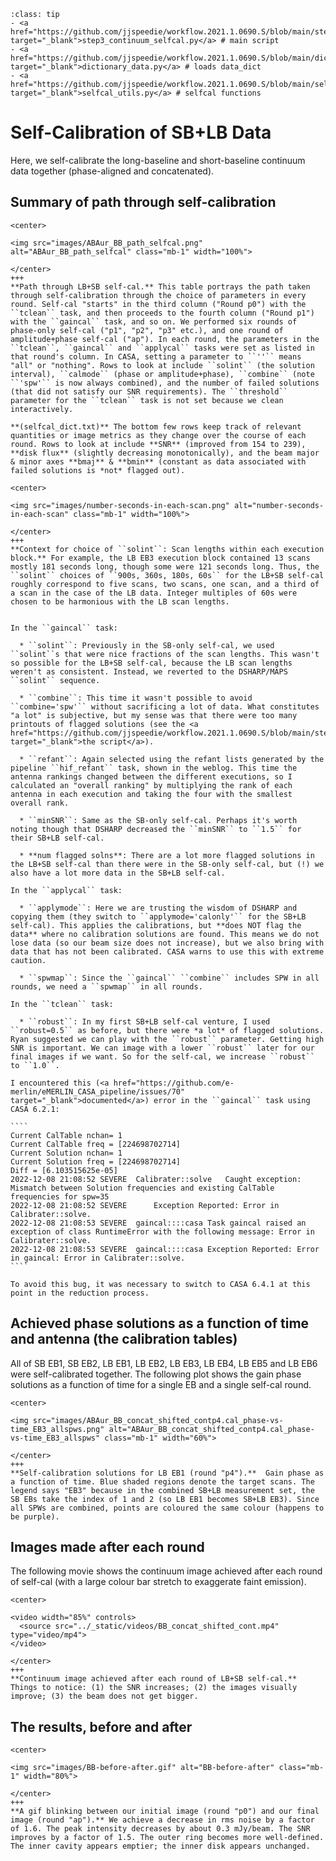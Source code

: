 `````{admonition} Scripts for **Step 3 - Self-calibration of the continuum**:
:class: tip
- <a href="https://github.com/jjspeedie/workflow.2021.1.0690.S/blob/main/step3_continuum_selfcal.py" target="_blank">step3_continuum_selfcal.py</a> # main script
- <a href="https://github.com/jjspeedie/workflow.2021.1.0690.S/blob/main/dictionary_data.py" target="_blank">dictionary_data.py</a> # loads data_dict
- <a href="https://github.com/jjspeedie/workflow.2021.1.0690.S/blob/main/selfcal_utils.py" target="_blank">selfcal_utils.py</a> # selfcal functions
`````

# Self-Calibration of SB+LB Data

Here, we self-calibrate the long-baseline and short-baseline continuum data together (phase-aligned and concatenated).

## Summary of path through self-calibration

````{card}
<center>

<img src="images/ABAur_BB_path_selfcal.png" alt="ABAur_BB_path_selfcal" class="mb-1" width="100%">

</center>
+++
**Path through LB+SB self-cal.** This table portrays the path taken through self-calibration through the choice of parameters in every round. Self-cal "starts" in the third column ("Round p0") with the ``tclean`` task, and then proceeds to the fourth column ("Round p1") with the ``gaincal`` task, and so on. We performed six rounds of phase-only self-cal ("p1", "p2", "p3" etc.), and one round of amplitude+phase self-cal ("ap"). In each round, the parameters in the ``tclean``, ``gaincal`` and ``applycal`` tasks were set as listed in that round's column. In CASA, setting a parameter to ``''`` means "all" or "nothing". Rows to look at include ``solint`` (the solution interval), ``calmode`` (phase or amplitude+phase), ``combine`` (note ``'spw'`` is now always combined), and the number of failed solutions (that did not satisfy our SNR requirements). The ``threshold`` parameter for the ``tclean`` task is not set because we clean interactively.

**(selfcal_dict.txt)** The bottom few rows keep track of relevant quantities or image metrics as they change over the course of each round. Rows to look at include **SNR** (improved from 154 to 239), **disk flux** (slightly decreasing monotonically), and the beam major & minor axes **bmaj** & **bmin** (constant as data associated with failed solutions is *not* flagged out).
````

````{card}
<center>

<img src="images/number-seconds-in-each-scan.png" alt="number-seconds-in-each-scan" class="mb-1" width="100%">

</center>
+++
**Context for choice of ``solint``: Scan lengths within each execution block.** For example, the LB EB3 execution block contained 13 scans mostly 181 seconds long, though some were 121 seconds long. Thus, the ``solint`` choices of ``900s, 360s, 180s, 60s`` for the LB+SB self-cal roughly correspond to five scans, two scans, one scan, and a third of a scan in the case of the LB data. Integer multiples of 60s were chosen to be harmonious with the LB scan lengths.
````



`````{dropdown} Additional explanation of parameter choices that are different from the SB-only self-cal

In the ``gaincal`` task:

  * ``solint``: Previously in the SB-only self-cal, we used ``solint``s that were nice fractions of the scan lengths. This wasn't so possible for the LB+SB self-cal, because the LB scan lengths weren't as consistent. Instead, we reverted to the DSHARP/MAPS ``solint`` sequence.

  * ``combine``: This time it wasn't possible to avoid ``combine='spw'`` without sacrificing a lot of data. What constitutes "a lot" is subjective, but my sense was that there were too many printouts of flagged solutions (see the <a href="https://github.com/jjspeedie/workflow.2021.1.0690.S/blob/main/step3_continuum_selfcal.py" target="_blank">the script</a>).

  * ``refant``: Again selected using the refant lists generated by the pipeline ``hif_refant`` task, shown in the weblog. This time the antenna rankings changed between the different executions, so I calculated an "overall ranking" by multiplying the rank of each antenna in each execution and taking the four with the smallest overall rank.

  * ``minSNR``: Same as the SB-only self-cal. Perhaps it's worth noting though that DSHARP decreased the ``minSNR`` to ``1.5`` for their SB+LB self-cal.

  * **num flagged solns**: There are a lot more flagged solutions in the LB+SB self-cal than there were in the SB-only self-cal, but (!) we also have a lot more data in the SB+LB self-cal.

In the ``applycal`` task:

  * ``applymode``: Here we are trusting the wisdom of DSHARP and copying them (they switch to ``applymode='calonly'`` for the SB+LB self-cal). This applies the calibrations, but **does NOT flag the data** where no calibration solutions are found. This means we do not lose data (so our beam size does not increase), but we also bring with data that has not been calibrated. CASA warns to use this with extreme caution.

  * ``spwmap``: Since the ``gaincal`` ``combine`` includes SPW in all rounds, we need a ``spwmap`` in all rounds.

In the ``tclean`` task:

  * ``robust``: In my first SB+LB self-cal venture, I used ``robust=0.5`` as before, but there were *a lot* of flagged solutions. Ryan suggested we can play with the ``robust`` parameter. Getting high SNR is important. We can image with a lower ``robust`` later for our final images if we want. So for the self-cal, we increase ``robust`` to ``1.0``.

`````

`````{dropdown} 🐛 Error in Calibrater::solve: Mismatch between Solution frequencies and existing CalTable frequencies
I encountered this (<a href="https://github.com/e-merlin/eMERLIN_CASA_pipeline/issues/70" target="_blank">documented</a>) error in the ``gaincal`` task using CASA 6.2.1:

````
Current CalTable nchan= 1
Current CalTable freq = [224698702714]
Current Solution nchan= 1
Current Solution freq = [224698702714]
Diff = [6.103515625e-05]
2022-12-08 21:08:52	SEVERE	Calibrater::solve	Caught exception: Mismatch between Solution frequencies and existing CalTable frequencies for spw=35
2022-12-08 21:08:52	SEVERE		Exception Reported: Error in Calibrater::solve.
2022-12-08 21:08:53	SEVERE	gaincal::::casa	Task gaincal raised an exception of class RuntimeError with the following message: Error in Calibrater::solve.
2022-12-08 21:08:53	SEVERE	gaincal::::casa	Exception Reported: Error in gaincal: Error in Calibrater::solve.
````

To avoid this bug, it was necessary to switch to CASA 6.4.1 at this point in the reduction process.

`````


## Achieved phase solutions as a function of time and antenna (the calibration tables)

All of SB EB1, SB EB2, LB EB1, LB EB2, LB EB3, LB EB4, LB EB5 and LB EB6 were self-calibrated together. The following plot shows the gain phase solutions as a function of time for a single EB and a single self-cal round.

````{card}
<center>

<img src="images/ABAur_BB_concat_shifted_contp4.cal_phase-vs-time_EB3_allspws.png" alt="ABAur_BB_concat_shifted_contp4.cal_phase-vs-time_EB3_allspws" class="mb-1" width="60%">

</center>
+++
**Self-calibration solutions for LB EB1 (round "p4").**  Gain phase as a function of time. Blue shaded regions denote the target scans. The legend says "EB3" because in the combined SB+LB measurement set, the SB EBs take the index of 1 and 2 (so LB EB1 becomes SB+LB EB3). Since all SPWs are combined, points are coloured the same colour (happens to be purple).
````

<!-- ```{note}
Message from Jess: More plots of the self-calibration solutions for the LB+SB self-cal (like shown in the movies on the previous page for the SB-only self-cal) are available upon request (jspeedie@uvic.ca). It's just quite time consuming to compile the many panels into videos (eight videos, if one for each EB).
``` -->

## Images made after each round

The following movie shows the continuum image achieved after each round of self-cal (with a large colour bar stretch to exaggerate faint emission).

````{card}
<center>

<video width="85%" controls>
  <source src="../_static/videos/BB_concat_shifted_cont.mp4" type="video/mp4">
</video>

</center>
+++
**Continuum image achieved after each round of LB+SB self-cal.** Things to notice: (1) the SNR increases; (2) the images visually improve; (3) the beam does not get bigger.
````

<!--
```{note}
Jess might add here: Figures showing inspection of flux recovery.
``` -->

## The results, before and after


````{card}
<center>

<img src="images/BB-before-after.gif" alt="BB-before-after" class="mb-1" width="80%">

</center>
+++
**A gif blinking between our initial image (round "p0") and our final image (round "ap").** We achieve a decrease in rms noise by a factor of 1.6. The peak intensity decreases by about 0.3 mJy/beam. The SNR improves by a factor of 1.5. The outer ring becomes more well-defined. The inner cavity appears emptier; the inner disk appears unchanged.
````
